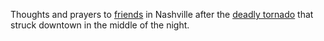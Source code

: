 Thoughts and prayers to <a href="https://twitter.com/R/status/1234852841250021376">friends</a> in Nashville after the <a href="https://www.wkrn.com/news/nashville-tornado/possible-tornado-crosses-through-downtown-nashville-widespread-damage-reported/">deadly tornado</a> that struck downtown in the middle of the night. 
